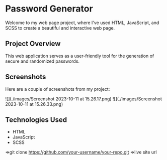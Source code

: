 # Password Generator

Welcome to my web page project, where I've used HTML, JavaScript, and SCSS to create a beautiful and interactive web page.

## Project Overview

This web application serves as a user-friendly tool for the generation of secure and randomized passwords. 

## Screenshots

Here are a couple of screenshots from my project:

![](./images/Screenshot 2023-10-11 at 15.26.17.png)
![](./images/Screenshot 2023-10-11 at 15.26.33.png)

## Technologies Used
- HTML
- JavaScript
- SCSS


=>git clone https://github.com/your-username/your-repo.git
=>live site url 

